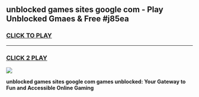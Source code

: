 
## unblocked games sites google com - Play Unblocked Gmaes & Free #j85ea
<h3>
<a href="https://news.freeplayer.one?title=unblocked_games_sites_google_com&ref=24F">CLICK TO PLAY</a></h3>
<hr>

<h3>
<a href="https://news.freeplayer.one?title=unblocked_games_sites_google_com&ref=24F">CLICK 2 PLAY</a>
  
</h3>

<a href="https://news.freeplayer.one?title=unblocked_games_sites_google_com&ref=24F/"><img src="https://clearcache.store/games.png"></a>


**unblocked games sites google com games unblocked: Your Gateway to Fun and Accessible Online Gaming**
